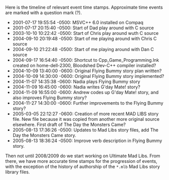 Here is the timeline of relevant event time stamps.  Approximate time
events are marked with a question mark (?).

* 2001-07-17 19:55:54 -0500: MSVC++ 6.0 installed on Compaq
* 2001-07-17 20:15:40 -0500: Start of Dad play around with C source
* 2003-10-10 10:22:42 -0500: Start of Chris play around wuth C source
* 2004-09-10 20:19:48 -0500: Start of me playing around with Chris C source
* 2004-09-10 21:22:48 -0500: Start of me playing around with Dan C source
* 2004-09-17 16:54:40 -0500: Shortcut to Cpp_Game_Programming.lnk
  created on home-dell-2300, Bloodshed Dev-C++ compiler installed?
* 2004-10-09 13:40:00 -0600: Original Flying Bummy story plan written?
* 2004-10-09 14:30:00 -0600: Original Flying Bummy story implemented?
* 2004-11-07 14:35:38 -0600: Nadia plays Flying Bummy story
* 2004-11-09 16:45:00 -0600: Nadia writes G'day Mate! story?
* 2004-11-09 16:55:00 -0600: Andrew codes up G'day Mate! story, and also
  improves Flying Bummy story?
* 2004-11-27 14:30:00 -0600: Further improvements to the Flying Bummy story?
* 2005-03-05 22:12:27 -0600: Creation of more recent MAD LIBS story
  file.  New file because it was copied from another more original
  source elsewhere.  First draft of The Day the Monsters Came?
* 2005-08-13 17:36:26 -0500: Updates to Mad Libs story files, add The
  Day the Monsters Came story.
* 2005-08-13 18:36:24 -0500: Improve verb description in Flying Bummy story.

Then not until 2008/2009 do we start working on Ultimate Mad Libs.
From there, we have more accurate time stamps for the progression of
events, with the exception of the history of authorship of the `*.mlb`
Mad Libs story library files.
